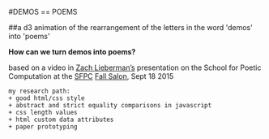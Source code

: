#DEMOS == POEMS

##a d3 animation of the rearrangement of the letters in the word 'demos' into 'poems'

**How can we turn demos into poems?**

based on a video in [Zach Lieberman&rsquo;s](//twitter.com/zachlieberman) presentation on the School for Poetic Computation at the [SFPC](http://sfpc.io) [Fall Salon](http://blog.sfpc.io/post/128720823751/sfpc-salon), Sept 18 2015

```
my research path:
+ good html/css style
+ abstract and strict equality comparisons in javascript
+ css length values
+ html custom data attributes
+ paper prototyping
```
